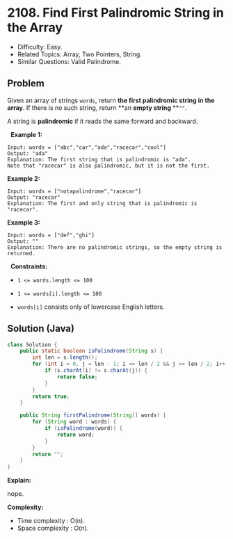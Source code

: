 # 2108. Find First Palindromic String in the Array

- Difficulty: Easy.
- Related Topics: Array, Two Pointers, String.
- Similar Questions: Valid Palindrome.

## Problem

Given an array of strings ```words```, return **the first **palindromic** string in the array**. If there is no such string, return **an **empty string** **```""```.

A string is **palindromic** if it reads the same forward and backward.

 
**Example 1:**

```
Input: words = ["abc","car","ada","racecar","cool"]
Output: "ada"
Explanation: The first string that is palindromic is "ada".
Note that "racecar" is also palindromic, but it is not the first.
```

**Example 2:**

```
Input: words = ["notapalindrome","racecar"]
Output: "racecar"
Explanation: The first and only string that is palindromic is "racecar".
```

**Example 3:**

```
Input: words = ["def","ghi"]
Output: ""
Explanation: There are no palindromic strings, so the empty string is returned.
```

 
**Constraints:**


	
- ```1 <= words.length <= 100```
	
- ```1 <= words[i].length <= 100```
	
- ```words[i]``` consists only of lowercase English letters.



## Solution (Java)

```java
class Solution {
    public static boolean isPalindrome(String s) {
        int len = s.length();
        for (int i = 0, j = len - 1; i <= len / 2 && j >= len / 2; i++, j--) {
            if (s.charAt(i) != s.charAt(j)) {
                return false;
            }
        }
        return true;
    }

    public String firstPalindrome(String[] words) {
        for (String word : words) {
            if (isPalindrome(word)) {
                return word;
            }
        }
        return "";
    }
}
```

**Explain:**

nope.

**Complexity:**

* Time complexity : O(n).
* Space complexity : O(n).
